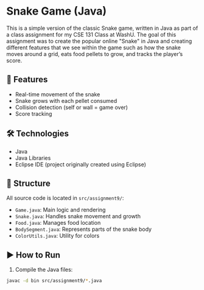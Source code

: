 # Snake Game (Java)

This is a simple version of the classic Snake game, written in Java as part of a class assignment for my CSE 131 Class at WashU. The goal of  this assignment was to create the popular online "Snake" in Java  and creating different features that we see within the game such as how the snake moves around a grid, eats food pellets to grow, and tracks the player’s score.

## 🐍 Features
- Real-time movement of the snake
- Snake grows with each pellet consumed
- Collision detection (self or wall = game over)
- Score tracking

## 🛠️ Technologies
- Java
- Java Libraries
- Eclipse IDE (project originally created using Eclipse)

## 📁 Structure
All source code is located in `src/assignment9/`:
- `Game.java`: Main logic and rendering
- `Snake.java`: Handles snake movement and growth
- `Food.java`: Manages food location
- `BodySegment.java`: Represents parts of the snake body
- `ColorUtils.java`: Utility for colors

## ▶️ How to Run

1. Compile the Java files:
```bash
javac -d bin src/assignment9/*.java
